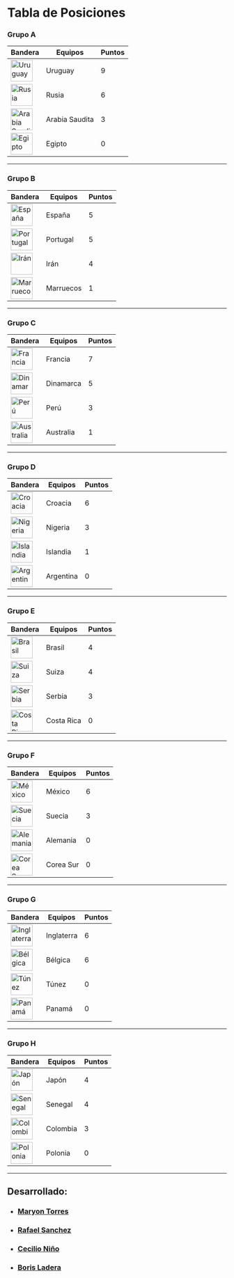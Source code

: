 # Tabla de Posiciones

### Grupo A
|Bandera               |      Equipos         | Puntos|
|----------------------|----------------------|-------|    
| <img alt="Uruguay" src="http://flags.fmcdn.net/data/flags/w580/uy.png" width="50" height="50">| Uruguay | 9| 
| <img alt="Rusia" src="http://flags.fmcdn.net/data/flags/w580/ru.png" width="50" height="50">| Rusia | 6|
| <img alt="Arabia Saudita" src="http://flags.fmcdn.net/data/flags/w580/sa.png" width="50" height="50">| Arabia Saudita | 3|
| <img alt="Egipto" src="http://flags.fmcdn.net/data/flags/w580/eg.png" width="50" height="50">| Egipto | 0 |
 
___
### Grupo B

|Bandera               |      Equipos         | Puntos|
|----------------------|----------------------|-------|
| <img alt="España" src="http://flags.fmcdn.net/data/flags/w580/es.png" width="50" height="50">| España | 5|
|<img alt="Portugal" src="http://flags.fmcdn.net/data/flags/w580/pt.png" width="50" height="50">| Portugal | 5|
|<img alt="Irán" src="http://flags.fmcdn.net/data/flags/w580/ir.png" width="50" height="50">| Irán | 4|
|<img alt="Marruecos" src="http://flags.fmcdn.net/data/flags/w580/ma.png" width="50" height="50">| Marruecos | 1|
___
### Grupo C
|Bandera               |      Equipos         | Puntos|
|----------------------|----------------------|-------|
| <img alt="Francia" src="http://flags.fmcdn.net/data/flags/w580/fr.png" width="50" height="50">| Francia|7|       
| <img alt="Dinamarca" src="http://flags.fmcdn.net/data/flags/w580/dk.png" width="50" height="50">| Dinamarca |5|  
| <img alt="Perú" src="http://flags.fmcdn.net/data/flags/w580/pe.png" width="50" height="50">| Perú |3|
| <img alt="Australia" src="http://flags.fmcdn.net/data/flags/w580/au.png" width="50" height="50">| Australia |1|       
       
___
### Grupo D
|Bandera               |      Equipos         | Puntos|
|----------------------|----------------------|-------|
| <img alt="Croacia" src="http://flags.fmcdn.net/data/flags/w580/hr.png" width="50" height="50">| Croacia|6|       
| <img alt="Nigeria" src="http://flags.fmcdn.net/data/flags/w580/ng.png" width="50" height="50">| Nigeria |3|       
| <img alt="Islandia" src="http://flags.fmcdn.net/data/flags/w580/is.png" width="50" height="50">| Islandia |1|       
| <img alt="Argentina" src="http://flags.fmcdn.net/data/flags/w580/ar.png" width="50" height="50">| Argentina |0|       
___
### Grupo E
|Bandera               |      Equipos         | Puntos|
|----------------------|----------------------|-------|
| <img alt="Brasil" src="http://flags.fmcdn.net/data/flags/w580/br.png" width="50" height="50">| Brasil|4|       
| <img alt="Suiza" src="http://flags.fmcdn.net/data/flags/w580/ch.png" width="50" height="50">| Suiza |4|       
| <img alt="Serbia" src="http://flags.fmcdn.net/data/flags/w580/rs.png" width="50" height="50">| Serbia |3|       
| <img alt="Costa Rica" src="http://flags.fmcdn.net/data/flags/w580/cr.png" width="50" height="50">| Costa Rica |0|       
___
### Grupo F
|Bandera               |      Equipos         | Puntos|
|----------------------|----------------------|-------|
| <img alt="México" src="http://flags.fmcdn.net/data/flags/w580/mx.png" width="50" height="50">| México | 6|
| <img alt="Suecia" src="http://flags.fmcdn.net/data/flags/w580/se.png" width="50" height="50">| Suecia | 3|
| <img alt="Alemania" src="http://flags.fmcdn.net/data/flags/w580/de.png" width="50" height="50">| Alemania | 0|  
| <img alt="Corea Sur" src="http://flags.fmcdn.net/data/flags/w580/kr.png" width="50" height="50">| Corea Sur | 0|     
___

### Grupo G
|Bandera               |      Equipos         | Puntos|
|----------------------|----------------------|-------|
| <img alt="Inglaterra" src="https://images.ecosia.org/YhP6-1HZWYPeetlZmdY_IFiosBQ=/0x390/smart/http%3A%2F%2F3.bp.blogspot.com%2F-ZPZYb1wmnG8%2FUE1Uu8_U4YI%2FAAAAAAAAANE%2FDIJad4t4cBQ%2Fs1600%2Fengland_flag_pic.jpg" width="50" height="50">| Inglaterra |6|   
| <img alt="Bélgica" src="http://flags.fmcdn.net/data/flags/w580/be.png" width="50" height="50">| Bélgica|6|
| <img alt="Túnez" src="http://flags.fmcdn.net/data/flags/w580/tn.png" width="50" height="50">| Túnez |0|  
| <img alt="Panamá" src="http://flags.fmcdn.net/data/flags/w580/pa.png" width="50" height="50">| Panamá |0|       
     
___
### Grupo H

|Bandera               |      Equipos         | Puntos|
|----------------------|----------------------|-------|
| <img alt="Japón" src="http://flags.fmcdn.net/data/flags/w580/jp.png" width="50" height="50">| Japón | 4|
|<img alt="Senegal" src="http://flags.fmcdn.net/data/flags/w580/sn.png" width="50" height="50">| Senegal | 4|
|<img alt="Colombia" src="http://flags.fmcdn.net/data/flags/w580/co.png" width="50" height="50">| Colombia | 3|
|<img alt="Polonia" src="http://flags.fmcdn.net/data/flags/w580/pl.png" width="50" height="50">| Polonia | 0|

___
## Desarrollado:
- ### [Maryon Torres](https://twitter.com/maryitotr)
- ### [Rafael Sanchez](https://twitter.com/maryitotr) 
- ### [Cecilio Niño](https://twitter.com/Cecilio_25)
- ### [Boris Ladera]()
